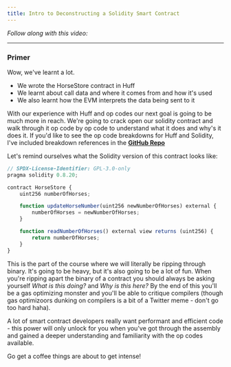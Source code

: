 ```yaml
---
title: Intro to Deconstructing a Solidity Smart Contract
---
```


_Follow along with this video:_

---

### Primer

Wow, we've learnt a lot.

- We wrote the HorseStore contract in Huff
- We learnt about call data and where it comes from and how it's used
- We also learnt how the EVM interprets the data being sent to it

With our experience with Huff and op codes our next goal is going to be much more in reach. We're going to crack open our solidity contract and walk through it op code by op code to understand what it does and why's it does it.  If you'd like to see the op code breakdowns for Huff and Solidity, I've included breakdown references in the **[GitHub Repo](https://github.com/Cyfrin/1-horse-store-s23/tree/main/breakdowns)**

Let's remind ourselves what the Solidity version of this contract looks like:

```js
// SPDX-License-Identifier: GPL-3.0-only
pragma solidity 0.8.20;

contract HorseStore {
    uint256 numberOfHorses;

    function updateHorseNumber(uint256 newNumberOfHorses) external {
        numberOfHorses = newNumberOfHorses;
    }

    function readNumberOfHorses() external view returns (uint256) {
        return numberOfHorses;
    }
}
```

This is the part of the course where we will literally be ripping through binary. It's going to be heavy, but it's also going to be a lot of fun.  When you're ripping apart the binary of a contract you should always be asking yourself *What is this doing?* and *Why is this here?* By the end of this you'll be a gas optimizing monster and you'll be able to critique compilers (though gas optimizoors dunking on compilers is a bit of a Twitter meme - don't go too hard haha).

A lot of smart contract developers really want performant and efficient code - this power will only unlock for you when you've got through the assembly and gained a deeper understanding and familiarity with the op codes available.

Go get a coffee things are about to get intense!